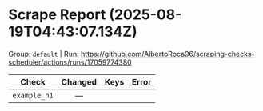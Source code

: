 # Scrape Report (2025-08-19T04:43:07.134Z)

Group: `default`  |  Run: https://github.com/AlbertoRoca96/scraping-checks-scheduler/actions/runs/17059774380

| Check | Changed | Keys | Error |
|---|:---:|:--|:--|
| `example_h1` | — |  |  |
